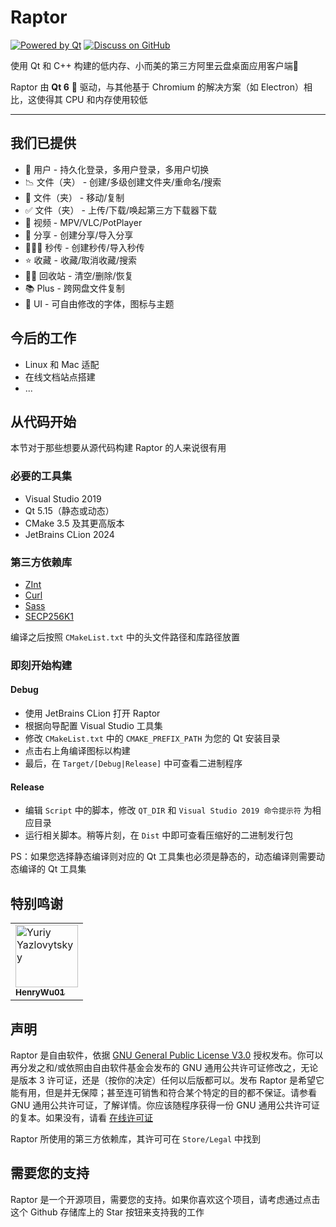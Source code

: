 # Raptor

[![Powered by Qt](https://img.shields.io/badge/Powered%20by-Qt-49CF59.svg)](https://changelog.com/jsparty/96)
[![Discuss on GitHub](https://img.shields.io/badge/Discuss%20on-GitHub-00A4FF)](https://github.com/InfpPointPlus/Raptor/discussions)

使用 Qt 和 C++ 构建的低内存、小而美的第三方阿里云盘桌面应用客户端🚀

Raptor 由 **Qt 6** 💚 驱动，与其他基于 Chromium 的解决方案（如 Electron）相比，这使得其 CPU 和内存使用较低

[//]: # (Visit https://github.com/InfpPointPlus/Raptor for docs.)

---

## 我们已提供

- 🧬 用户 - 持久化登录，多用户登录，多用户切换
- 📉 文件（夹） - 创建/多级创建文件夹/重命名/搜索
- 💅 文件（夹） - 移动/复制
- ✅ 文件（夹） - 上传/下载/唤起第三方下载器下载
- 🎪 视频 - MPV/VLC/PotPlayer
- 💸 分享 - 创建分享/导入分享
- 🦹🏻‍♀️ 秒传 - 创建秒传/导入秒传
- ⭐️ 收藏 - 收藏/取消收藏/搜索
- 🕵️‍♂️ 回收站 - 清空/删除/恢复
- 📚 Plus - 跨网盘文件复制
- 🏅 UI - 可自由修改的字体，图标与主题

## 今后的工作

- Linux 和 Mac 适配
- 在线文档站点搭建
- ...

## 从代码开始

本节对于那些想要从源代码构建 Raptor 的人来说很有用

### 必要的工具集

- Visual Studio 2019
- Qt 5.15（静态或动态）
- CMake 3.5 及其更高版本
- JetBrains CLion 2024

### 第三方依赖库

- [ZInt](https://www.zint.org.uk)
- [Curl](https://curl.se)
- [Sass](https://sass-lang.com)
- [SECP256K1](https://github.com/bitcoin-core/secp256k1)

编译之后按照 `CMakeList.txt` 中的头文件路径和库路径放置

### 即刻开始构建

#### Debug

- 使用 JetBrains CLion 打开 Raptor
- 根据向导配置 Visual Studio 工具集
- 修改 `CMakeList.txt` 中的 `CMAKE_PREFIX_PATH` 为您的 Qt 安装目录
- 点击右上角编译图标以构建
- 最后，在 `Target/[Debug|Release]` 中可查看二进制程序

#### Release

- 编辑 `Script` 中的脚本，修改 `QT_DIR` 和 `Visual Studio 2019 命令提示符` 为相应目录
- 运行相关脚本。稍等片刻，在 `Dist` 中即可查看压缩好的二进制发行包

PS：如果您选择静态编译则对应的 Qt 工具集也必须是静态的，动态编译则需要动态编译的 Qt 工具集

## 特别鸣谢

<table>
  <tr>
    <td><a href="https://github.com/HenryWu01"><img src="https://avatars.githubusercontent.com/u/99880210?s=460&v=4" width="100px;" alt="Yuriy Yazlovytskyy"/><br /><sub><b>HenryWu01</b></sub></a></td>
  </tr>
</table>

## 声明

Raptor 是自由软件，依据 [GNU General Public License V3.0](https://www.gnu.org/licenses) 授权发布。你可以再分发之和/或依照由自由软件基金会发布的 GNU 通用公共许可证修改之，无论是版本 3 许可证，还是（按你的决定）任何以后版都可以。发布 Raptor 是希望它能有用，但是并无保障；甚至连可销售和符合某个特定的目的都不保证。请参看 GNU 通用公共许可证，了解详情。你应该随程序获得一份 GNU 通用公共许可证的复本。如果没有，请看 [在线许可证](https://www.gnu.org/licenses)

Raptor 所使用的第三方依赖库，其许可可在 `Store/Legal` 中找到

## 需要您的支持

Raptor 是一个开源项目，需要您的支持。如果你喜欢这个项目，请考虑通过点击这个 Github 存储库上的 Star 按钮来支持我的工作